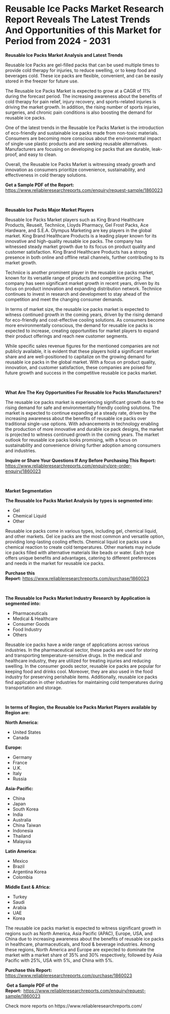 <p><h1>Reusable Ice Packs Market Research Report Reveals The Latest Trends And Opportunities of this Market for Period from 2024 - 2031</h1></p><p><strong>Reusable Ice Packs Market Analysis and Latest Trends</strong></p>
<p><p>Reusable Ice Packs are gel-filled packs that can be used multiple times to provide cold therapy for injuries, to reduce swelling, or to keep food and beverages cold. These ice packs are flexible, convenient, and can be easily stored in the freezer for future use.</p><p>The Reusable Ice Packs Market is expected to grow at a CAGR of 11% during the forecast period. The increasing awareness about the benefits of cold therapy for pain relief, injury recovery, and sports-related injuries is driving the market growth. In addition, the rising number of sports injuries, surgeries, and chronic pain conditions is also boosting the demand for reusable ice packs.</p><p>One of the latest trends in the Reusable Ice Packs Market is the introduction of eco-friendly and sustainable ice packs made from non-toxic materials. Consumers are becoming more conscious about the environmental impact of single-use plastic products and are seeking reusable alternatives. Manufacturers are focusing on developing ice packs that are durable, leak-proof, and easy to clean.</p><p>Overall, the Reusable Ice Packs Market is witnessing steady growth and innovation as consumers prioritize convenience, sustainability, and effectiveness in cold therapy solutions.</p></p>
<p><strong>Get a Sample PDF of the Report:&nbsp;</strong> <a href="https://www.reliableresearchreports.com/enquiry/request-sample/1860023">https://www.reliableresearchreports.com/enquiry/request-sample/1860023</a></p>
<p>&nbsp;</p>
<p><strong>Reusable Ice Packs Major Market Players</strong></p>
<p><p>Reusable Ice Packs Market players such as King Brand Healthcare Products, Reuseit, Techniice, Lloyds Pharmacy, Gel Frost Packs, Ace Hardware, and S.E.A. Olympus Marketing are key players in the global market. King Brand Healthcare Products is a leading player known for its innovative and high-quality reusable ice packs. The company has witnessed steady market growth due to its focus on product quality and customer satisfaction. King Brand Healthcare Products has a strong presence in both online and offline retail channels, further contributing to its market growth.</p><p>Techniice is another prominent player in the reusable ice packs market, known for its versatile range of products and competitive pricing. The company has seen significant market growth in recent years, driven by its focus on product innovation and expanding distribution network. Techniice continues to invest in research and development to stay ahead of the competition and meet the changing consumer demands.</p><p>In terms of market size, the reusable ice packs market is expected to witness continued growth in the coming years, driven by the rising demand for eco-friendly and cost-effective cooling solutions. As consumers become more environmentally conscious, the demand for reusable ice packs is expected to increase, creating opportunities for market players to expand their product offerings and reach new customer segments.</p><p>While specific sales revenue figures for the mentioned companies are not publicly available, it is evident that these players hold a significant market share and are well-positioned to capitalize on the growing demand for reusable ice packs in the global market. With a focus on product quality, innovation, and customer satisfaction, these companies are poised for future growth and success in the competitive reusable ice packs market.</p></p>
<p>&nbsp;</p>
<p><strong>What Are The Key Opportunities For Reusable Ice Packs Manufacturers?</strong></p>
<p><p>The reusable ice packs market is experiencing significant growth due to the rising demand for safe and environmentally friendly cooling solutions. The market is expected to continue expanding at a steady rate, driven by the increasing awareness about the benefits of reusable ice packs over traditional single-use options. With advancements in technology enabling the production of more innovative and durable ice pack designs, the market is projected to witness continued growth in the coming years. The market outlook for reusable ice packs looks promising, with a focus on sustainability and convenience driving further adoption among consumers and industries.</p></p>
<p><strong>Inquire or Share Your Questions If Any Before Purchasing This Report:</strong> <a href="https://www.reliableresearchreports.com/enquiry/pre-order-enquiry/1860023">https://www.reliableresearchreports.com/enquiry/pre-order-enquiry/1860023</a></p>
<p>&nbsp;</p>
<p><strong>Market Segmentation</strong></p>
<p><strong>The Reusable Ice Packs Market Analysis by types is segmented into:</strong></p>
<p><ul><li>Gel</li><li>Chemical Liquid</li><li>Other</li></ul></p>
<p><p>Reusable ice packs come in various types, including gel, chemical liquid, and other markets. Gel ice packs are the most common and versatile option, providing long-lasting cooling effects. Chemical liquid ice packs use a chemical reaction to create cold temperatures. Other markets may include ice packs filled with alternative materials like beads or water. Each type offers unique benefits and advantages, catering to different preferences and needs in the market for reusable ice packs.</p></p>
<p><strong>Purchase this Report:&nbsp;</strong><a href="https://www.reliableresearchreports.com/purchase/1860023">https://www.reliableresearchreports.com/purchase/1860023</a></p>
<p>&nbsp;</p>
<p><strong>The Reusable Ice Packs Market Industry Research by Application is segmented into:</strong></p>
<p><ul><li>Pharmaceuticals</li><li>Medical & Healthcare</li><li>Consumer Goods</li><li>Food Industry</li><li>Others</li></ul></p>
<p><p>Reusable ice packs have a wide range of applications across various industries. In the pharmaceutical sector, these packs are used for storing and transporting temperature-sensitive drugs. In the medical and healthcare industry, they are utilized for treating injuries and reducing swelling. In the consumer goods sector, reusable ice packs are popular for keeping food and drinks cool. Moreover, they are also used in the food industry for preserving perishable items. Additionally, reusable ice packs find application in other industries for maintaining cold temperatures during transportation and storage.</p></p>
<p>&nbsp;</p>
<p><strong>In terms of Region, the Reusable Ice Packs Market Players available by Region are:</strong></p>
<p>
    <p> <strong> North America: </strong>
        <ul>
            <li>United States</li>
            <li>Canada</li>
        </ul>
        </p> 
    <p> <strong> Europe: </strong>
        <ul>
            <li>Germany</li>
            <li>France</li>
            <li>U.K.</li>
            <li>Italy</li>
            <li>Russia</li>
        </ul>
        </p> 
    <p> <strong> Asia-Pacific: </strong>
        <ul>
            <li>China</li>
            <li>Japan</li>
            <li>South Korea</li>
            <li>India</li>
            <li>Australia</li>
            <li>China Taiwan</li>
            <li>Indonesia</li>
            <li>Thailand</li>
            <li>Malaysia</li>
        </ul>
        </p> 
    <p> <strong> Latin America: </strong>
        <ul>
            <li>Mexico</li>
            <li>Brazil</li>
            <li>Argentina Korea</li>
            <li>Colombia</li>
        </ul>
        </p> 
    <p> <strong> Middle East & Africa: </strong>
        <ul>
            <li>Turkey</li>
            <li>Saudi</li>
            <li>Arabia</li>
            <li>UAE</li>
            <li>Korea</li>
        </ul>
    </p>
    </p>
<p><p>The reusable ice packs market is expected to witness significant growth in regions such as North America, Asia Pacific (APAC), Europe, USA, and China due to increasing awareness about the benefits of reusable ice packs in healthcare, pharmaceuticals, and food & beverage industries. Among these regions, North America and Europe are expected to dominate the market with a market share of 35% and 30% respectively, followed by Asia Pacific with 25%, USA with 5%, and China with 5%.</p></p>
<p><strong>Purchase this Report: </strong><a href="https://www.reliableresearchreports.com/purchase/1860023">https://www.reliableresearchreports.com/purchase/1860023</a></p>
<p>&nbsp;<strong>Get a Sample PDF of the Report:&nbsp;&nbsp;</strong><a href="https://www.reliableresearchreports.com/enquiry/request-sample/1860023">https://www.reliableresearchreports.com/enquiry/request-sample/1860023</a></p>
<p><strong></strong></p>
<p>Check more reports on https://www.reliableresearchreports.com/</p>